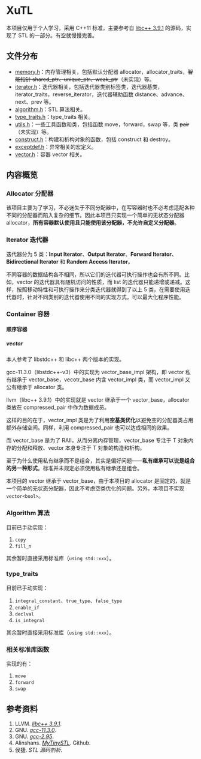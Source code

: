 # XuTL

本项目仅用于个人学习，采用 C++11 标准，主要参考自 [libc++ 3.9.1](https://releases.llvm.org/download.html) 的源码，实现了 STL 的一部分。有空就慢慢完善。

## 文件分布

- [memory.h](XuTL/memory.h)：内存管理相关，包括默认分配器 allocator，allocator_traits，~~智能指针 shared_ptr、unique_ptr、weak_ptr~~（未实现）等。
- [iterator.h](XuTL/iterator.h)：迭代器相关，包括迭代器类别标签类，迭代器基类，iterator_traits，reverse_iterator，迭代器辅助函数 distance、advance、next、prev 等。
- [algorithm.h](XuTL/algorithm.h)：STL 算法相关。
- [type_traits.h](XuTL/type_traits.h)：type_traits 相关。
- [utils.h](XuTL/utils.h)：一些工具函数和类，包括函数 move，forward，swap 等，类 ~~pair~~（未实现）等。
- [construct.h](XuTL/construct.h)：构建和析构对象的函数，包括 construct 和 destroy。
- [exceptdef.h](XuTL/exceptdef.h)：异常相关的宏定义。
- [vector.h](XuTL/vector.h)：容器 vector 相关。

## 内容概览

### Allocator 分配器

该项目主要为了学习，不必迷失于不同分配器中，在写容器时也不必考虑适配各种不同的分配器而陷入复杂的细节。因此本项目只实现一个简单的无状态分配器 allocator，**所有容器默认使用且只能使用该分配器，不允许自定义分配器**。

### Iterator 迭代器

迭代器分为 5 类：**Input Iterator**、**Output Iterator**、**Forward Iterator**、**Bidirectional Iterator** 和 **Random Access Iterator**。

不同容器的数据结构各不相同，所以它们的迭代器可执行操作也会有所不同。比如，vector 的迭代器具有随机访问的性质，而 list 的迭代器只能递增或递减。这样，按照移动特性和可执行操作来分类迭代器就得到了以上 5 类，在需要使用迭代器时，针对不同类别的迭代器使用不同的实现方式，可以最大化程序性能。

### Container 容器

#### 顺序容器

##### vector

本人参考了 libstdc++ 和 libc++ 两个版本的实现。

gcc-11.3.0（libstdc++-v3）中的实现为 vector_base_impl 架构，即 vector 私有继承于 vector_base，vecotr_base 内含 vector_impl 类，而 vector_impl 又公有继承于 allocator 类。

llvm（libc++ 3.9.1）中的实现就是 vector 继承于一个 vector_base，allocator 类放在 compressed_pair 中作为数据成员。

这样的目的在于，vector_impl 类是为了利用**空基类优化**以避免空的分配器类占用额外存储空间。同样，利用 compressed_pair 也可以达成相同的效果。

而 vector_base 是为了 RAII，从而分离内存管理，vector_base 专注于 T 对象内存的分配和释放、vector 本身专注于 T 对象的构造和析构。

至于为什么使用私有继承而不是组合，其实是偏好问题——**私有继承可以说是组合的另一种形式**。标准并未规定必须使用私有继承还是组合。

本项目的 vector 继承于 vector_base，由于本项目的 allocator 是固定的，就是一个简单的无状态分配器，因此不考虑空类优化的问题。另外，本项目不实现 `vector<bool>`。

### Algorithm 算法

目前已手动实现：

1. `copy`
2. `fill_n`

其余暂时直接采用标准库（`using std::xxx`）。

### type_traits

目前已手动实现：

1. `integral_constant`、`true_type`、`false_type`
2. `enable_if`
3. `declval`
4. `is_integral`

其余暂时直接采用标准库（`using std::xxx`）。

### 相关标准库函数

实现的有：

1. `move`
2. `forward`
3. `swap`

## 参考资料

1. LLVM. [*libc++ 3.9.1*](https://releases.llvm.org/download.html).
1. GNU. [*gcc-11.3.0*](https://mirrors.aliyun.com/gnu/gcc/gcc-11.3.0).
2. GNU. [*gcc-2.95*](https://mirrors.aliyun.com/gnu/gcc/gcc-2.95).
3. Alinshans. [*MyTinySTL*](https://github.com/Alinshans/MyTinySTL). Github.
4. 侯捷. *STL 源码剖析*.